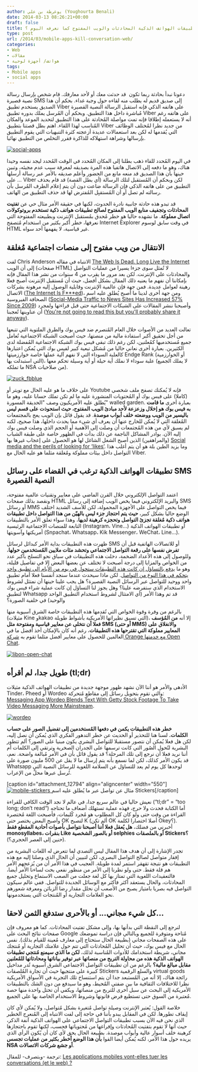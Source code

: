 ```yaml
---
author: يوغرطة بن علي (Youghourta Benali)
date: 2014-03-13 08:26:21+00:00
draft: false
title: هل ستقتل تطبيقات الهواتف الذكية المحادثات والويب المفتوح كما نعرفه اليوم ؟
type: post
url: /2014/03/mobile-apps-kill-conversation-web/
categories:
- Web
- مقالات
- هواتف/ أجهزة لوحية
tags:
- Mobile apps
- social apps
---
```


دعونا نبدأ بحادثة ربما تكون  قد حدثت معك أو لأحد معارفك. قام شخص بإرسال رسالة نصية قصيرة SMS إلى صديق قديم له يطلب منه لقاءه حول وجبة غداء. بحكم أن هذا الصديق يستخدم تطبيق Viber على هاتفه الذكي فإنه استقبل الرسالة النصية القصيرة مُباشرة داخل هذا التطبيق. وبحكم أن المُرسل يملك بدوره تطبيق Viber على هاتفه رغم أنه لا يستعمله إطلاقا فإنه تمت مواصلة المُحادثة على هذا التطبيق لتحديد الموعد والمكان المُناسب لهذا اللقاء. اهتم بطل قصتنا بتطبيق Viber من جديد نظرا لمُختلف الوظائف التي يُقدمها له لكن بعد استعمالات عديدة أزعجته كثرة التنبهيات التي يقوم التطبيق بإرسالها وشراهة استهلاكه للذاكرة فقرر التخلص من التطبيق نهائيا.




[![social-apps](http://www.it-scoop.com/wp-content/uploads/2014/03/social-apps.jpg)
](http://www.it-scoop.com/wp-content/uploads/2014/03/social-apps.jpg)




في اليوم المُحدد للقاء ذهب بطلنا إلى المكان المُحدد في الوقت المُحدد ليجد نفسه وحيدا هناك، وهو ما دفعه إلى الاتصال هاتفيا هذه المرة بصديقه لمعرفة سبب عدم مجيئه، وتبين حينها بأن هذا الصديق قد منعه مانع من الحضور وأعلم صديقه بالأمر عبر رسالة أرسلها على … Viber لكن وبحكم أن المُستقبل لتلك الرسالة (أي بطل القصة) قد قام بحذف التطبيق من على هاتفه الذكي فإن الرسالة ضاعت دون أن يتم إعلام الطرف المُرسل بأن رسالته لم تصل أو أن المُستقبِل المُفترض لها قد حذف التطبيق من الهاتف.




قد تبدو هذه حادثة جانبية نادرة الحدوث، لكنها في حقيقة الأمر مثال حي عن **تفتيت المحادثات وتجفيف منابع الويب المفتوح لصالح تطبيقات هواتف ذكية تستخدم بروتوكولات اتصال مملوكة**. ما نشهده حاليا هو خطر مُحدق بمُستقبل الإنترنت وبطبيعته المفتوحة التي نعرفها، خطر أكبر بكثير من استخدام مُتصفح Internet Explorer في وقت سابق لوسوم HTML غير قياسية، لا يفهمها أحد سواه.





## الانتقال من ويب مفتوح إلى منصات اجتماعية مُغلقة




لفت Chris Anderson الانتباه في مقاله [The Web Is Dead. Long Live the Internet](http://www.wired.com/magazine/2010/08/ff_webrip/) إلى أن الويب (صفحات HTML) لا تُمثل سوى جزءا يسيرا من عمليات التواصل والمحادثات على الإنترنت. لكن بعد مرور ما يقرب من 4 سنوات من نشر هذا المقال فإنه بإمكاننا أن نفهم ما يعنيه ذلك المقال بشكل أفضل، حيث أن مُستقبل الإنترنت أصبح فعلا رهينة لعوامل عديدة. فمن جهة فإن عالمية الإنترنت وقابلية الوصول إليه مرهونة بشركات الاتصال ([The Internet Is F***ed](http://www.theverge.com/2014/2/25/5431382/the-internet-is-fucked))، ومن جهة أخرى لدينا ما أصبح يُطلق عليه اسم الصحافة الفيروسية ([Social-Media Traffic to News Sites Has Increased 57% Since 2009](http://mediame.com/en/news/headlines/media-business/social-media-traffic-news-sites-has-increased-57-2009)) وأصبحنا ننشر المقالات على الشبكات الاجتماعية حتى قبل قراءتها ولمجرد أن عناوينها تُعجبنا ([You're not going to read this but you'll probably share it anyway](http://www.theverge.com/2014/2/14/5411934/youre-not-going-to-read-this)).




تعالت العديد من الأصوات خلال العام المُنصرم ضد فيس بوك والطرق الملتوية التي تتبعها من أجل تحقيق أكبر استفادة مالية من منصتها، حيث أصبحت الشبكة الاجتماعية تُعامل جميع مُستخدميها كمُعلنين، لكن رغم ذلك تبقى فيس بوك الشبكة الاجتماعية المُفضلة لدى الكثيرين. بعبارة أخرى نعاني حاليا من مُشكل تبعية كبير لفيس بوك التي يُمكن اعتبارها كالعلبة السوداء التي لا نفهم آلية عملها خاصة خوارزميتها Endge Rank (أو الخوارزمية التي استبدلت بها)، علبة سوداء لا نملك أية حيلة أو أية وسيلة تحكم معها (لا يملك الجميع ما تملكه NSA من صلاحيات).




[![zuck_fbblue](http://www.it-scoop.com/wp-content/uploads/2014/03/zuck_fbblue.jpg)
](http://www.it-scoop.com/wp-content/uploads/2014/03/zuck_fbblue.jpg)




على خلاف ما هو عليه الحال مع تويتر أو Youtube فإنه لا يُمكنك تصفح ملف شخصي (كاملا) على فيس بوك أو المُحتويات المنشورة عليه ما لم تكن تملك حسابا عليه، وهو ما يُطلق عليه الأمريكيون وصف "الحديقة المسورة" walled garden. بعبارة أخرى **ما قامت به فيس بوك هو إخلال وزعزعة لأحد مبادئ الويب المفتوح، حيث استحوذت على قسم ليس باليسير من الويب ووضعته خلف أبواب موصدة**. قد يقول قائل بإن الويب يعج بالمجتمعات المُغلقة التي لا يُمكن للخارج عنها أن يعرف أي شيء مما يحدث داخلها، هذا صحيح، لكنه لم يسبق لأي من هذه المُجتمعات أن وصلت إلى الأهمية أو الحجم الذي وصلت فيس بوك إليه الآن. بوادر المشاكل الناجمة عن ذلك بدأت في الظهور خاصة على طبقة الشباب (والمراهقين) الذين أصبح الشغل الشاغل لها هو الحصول على إعجاب غيرها بها [Social media and the perils of looking for ‘likes’](http://edition.cnn.com/2014/02/18/opinion/rushkoff-social-media-likes/). وما يزيد الطين بلة هو أن يتم أغلب هذا التواصل داخل بيئات مملوكة ومُغلقة مثلما هو عليه الحال مع Viber.





## تطبيقات الهواتف الذكية ترغب في القضاء على رسائل SMS النصية القصيرة




اعتمد التواصل الإلكتروني خلال القرن الماضي على معايير وتقنيات عالمية مفتوحة، ونقصد بذلك صفحات HTML والبريد الإلكتروني فيما يخص الويب إضافة إلى رسائل SMS أو رسائل MMS فيما يخص التواصل على الأجهزة المحمولة، لكن للأسف الشديد اختلف الوضع حاليا بشكل كبير، **حيث يتم احتجاز جزء ليس بالهيّن من هذا التواصل داخل تطبيقات هواتف ذكية مُغلقة تجزئ التواصل وتحجزه كرهينة لديها**، وهذا سواء تعلق الأمر بالتطبيقات التابعة للمنصات الاجتماعية الرئيسية (Instagram، Vine...) أو تطبيقات الهواتف الذكية أمريكتها وآسويتها (Snpachat، Whatsapp، Kik Messenger، WeChat، Line...).




ظهرت هذه التطبيقات بداية الأمر كبدائل لرسائل SMS أو للاتصالات الهاتفية قبل أن **تفرض نفسها على رقعة التواصل الاجتماعي وتحشد مئات ملايين المُستخدمين حولها**، وللوصول إلى هذه الأعداد الضخمة، دخلت هذه التطبيقات في سباق نحو التسلح بأكبر عدد من الخواص والمزايا إلى درجة أصبحت لا تختلف عن بعضها البعض إلا في تفاصيل قليلة، وهو ما [يدفع بالتساؤل إن كان](http://pando.com/2013/12/11/all-social-apps-are-the-same-now-are-we-headed-toward-one-mega-app-to-rule-them-all/)[ت هذه التطبيقات ستحول في يوم من الأيام إلى تطبيق واحد يتحكم في هذا النوع من التواصل](http://pando.com/2013/12/11/all-social-apps-are-the-same-now-are-we-headed-toward-one-mega-app-to-rule-them-all/). لكن ماذا سيحدث عندما سنجد أنفسنا فعلا أمام تطبيق واحد ووحيد للتواصل عبر الرسائل النصية القصيرة؟ هل يجب علينا حينها أن نمتثل لشروط الاستخدام الذي ستفرضه علينا؟ وهل يجوز لنا التساؤل إن كانت عملية شراء فيس بوك لتطبيق Whatsapp قد تم وهذا الأمر (أي الامتثال لشروط استخدام التطبيق الواحد والوحيد) في خلفية الصورة؟




بالرغم من وفرة وقوة الخواص التي تُقدمها هذه التطبيقات خاصة الشرق آسيوية منها (مثيلات Kine وkakao التي تسبق نظيراتها الأمريكية بأشواط طويلة)، إلا أنه **من المُؤسف فعلا أن نتخلى عن معايير قياسية ومفتوحة مثل SMS (أو حتى MMS) والانغلاق على المعايير مملوكة التي تقترحها هذه التطبيقات**، رغم أنه كان بالإمكان أخذ أفضل ما في العالمين للحصول على معايير أفضل مثلما تقوم به [شركة ](http://www.orange.com/en/press/press-releases/press-releases-2014/Orange-breaks-down-instant-messaging-barriers-with-Libon-Open-Chat-technology-places-Libon-at-core-of-rich-communications-strategy)[Orange ](http://www.orange.com/en/press/press-releases/press-releases-2014/Orange-breaks-down-instant-messaging-barriers-with-Libon-Open-Chat-technology-places-Libon-at-core-of-rich-communications-strategy)[مع خدمتها ](http://www.orange.com/en/press/press-releases/press-releases-2014/Orange-breaks-down-instant-messaging-barriers-with-Libon-Open-Chat-technology-places-Libon-at-core-of-rich-communications-strategy)[Open Chat](http://www.orange.com/en/press/press-releases/press-releases-2014/Orange-breaks-down-instant-messaging-barriers-with-Libon-Open-Chat-technology-places-Libon-at-core-of-rich-communications-strategy).




[![libon-open-chat](http://www.it-scoop.com/wp-content/uploads/2014/03/libon-open-chat.png)
](http://www.it-scoop.com/wp-content/uploads/2014/03/libon-open-chat.png)





## طويل جدا، لم أقرأه (tl;dr)




الأدهى والأمر هو أننا الآن نشهد ظهور موجهة جديدة من تطبيقات الهواتف الذكية مثيلات Tinder، Pheed أو Wordeo والتي تقوم بتحويل رسائل إلى مقاطع مُتحركة: [Messaging App Wordeo Blends Text With Getty Stock Footage To Take Video Messaging More Mainstream](http://techcrunch.com/2014/01/14/wordeo/).




[![wordeo](http://www.it-scoop.com/wp-content/uploads/2014/03/wordeo.jpg)
](http://www.it-scoop.com/wp-content/uploads/2014/03/wordeo.jpg)




**خطر هذه التطبيقات يكمن في دفعها المُستخدمين إلى تفضيل الصور على حساب الكلمات.** لسنا هنا للتحذير أو الحديث عن خطر التدهور الفكري الذي يُمكن أن نصل إليه، لكن هل فعلا يُمكن أن نتصور مستقبلا للتواصل البشري يكون مبنيا على الصور؟ ألم تتطور البشرية لتُحول الصُور التي كانت ترسمها على الجدران الصخرية وترتقي إلى الكلمات أم أننا نريد فعلا أن نرجع إلى تلك المرحلة؟ قد يقول قائل بأن في الأمر مُبالغة واضحة. نعم، قد يكون الأمر كذلك، لكن لما نسمع بأنه يتم إرسال ما لا يقل عن 500 مليون صورة على Whatsapp لوحدها كل يوم لم يعد للتساؤل عن السلامة اللغوية للرسائل النصية التي تُرسل عبرها محلٌ من الإعراب.




[caption id="attachment_12794" align="aligncenter" width="550"][![mobile-stickers](http://www.it-scoop.com/wp-content/uploads/2014/03/mobile-stickers.jpg)
](http://www.it-scoop.com/wp-content/uploads/2014/03/mobile-stickers.jpg) مثال عن تواصل عبر ما يُطلق عليه اسم Stickers[/caption]


نعيش حاليا في عالم سريع جدا، في عالم لا نجد الوقت الكافي للقراءة (“tl;dr” = “too long; don’t read“) أما الكتابة فحدث ولا حرج، فهذه عملية تستهلك أضعاف ما تحتاجه القراءة من وقت حتى ولو كان كل المطلوب هو مُجرد كُليمات، فأصبحت اللغة مُختصرة وأصبح البعض يختصر حتى OK لتصبح K (ألم تكن OK أصلا اختصارا لكلمة Okey؟). أخبرني من فضلك، **هل يُعقل فعلا أننا أصبحنا نتواصل بأصوات أحادية المقطع فقط monosyllabes، بنقرات Like أو بالصور الشخصية selphies أو بالملصقات Stickers؟** (حنين إلى العصر الحجري؟).




تجدر الإشارة إلى أن هدف هذا المقال ليس التصدي لما تتعرض له اللغات البشرية من إفقار متواصل لصالح التواصل البصري، لكن لتبيين أن الحال الذي وصلنا إليه مع هذه التطبيقات هو نتيجة تقهقر استمر لمدة طويلة. العجيب في هذا الأمر أن من يُزعجهم الأمر هم قلة فقط. حتى ولو نظرنا إلى الأمر من منظور نفعي بحت لساءنا الأمر أيضا، فالتعقيدات اللغوية التي تمتاز بها كل لغة جعلت من الصعب الاستماع وتحليل جميع المحادثات، والحال يستعقد أكثر فأكثر مع الوسائل الجديدة للتواصل. ففي عالم سيكون التواصل فيه بصريا بامتياز يصبح من الأصعب أن نحلل مقدار رضا الزبائن ومعرفة شعورهم نحو العلامات التجارية أو المُنتجات التي يستخدمونها.





## كل شيء مجاني... أو بالأحرى ستدفع الثمن لاحقا...




لنرجع إلى النقطة التي بدأنها بها، وإلى مشكل تفتيت المحادثات. كما هو معروف فإن صفحات نتائج البحث على Google مُتاحة ومتوفرة للجميع وبالتالي فإن دراسة تموضعك على هذه الصفحات مجاني (بطبيعة الحال ستحتاج إلى معارف مُعينة للقيام بذلك). نفس الحال مع فيس بوك، حيث أن تحليل المُحادثات التي تتم حول علامتك التجارية أو مُنتجك مجاني، شريطة استخدامك للأدوات المُناسبة لذلك، **لكن ما الذي سيمنع مُنتجي تطبيقات الهواتف الذكية هذه من محاولة التربح من منصاتها عبر توفير بياناتها ومحادثاتها للمُعلنين مقابل مبالغ مالية؟** بالرغم من أن تطبيقات التواصل الاجتماعي الشرق آسيوية تُدر مداخيل كبيرة على منتجيها حيث أن تجارة المُلصقات Stickers والسلع الرقمية virtual goods رائجة هناك، إلا أنه من المُستبعد جدا أن يتم استنساخ تلك التجربة في الأسواق الأمريكية نظرا للاختلافات الثقافية ما بين ضفتي المُحيط، وهو ما سيدفع من دون الشك بالتطبيقات الأمريكية إلى البحث عن سبل أخرى للتربح من منصاتها، ويكفي أن تحتل واحدة منها حصة مُعتبرة من السوق حتى تستطيع فرض قانونها وشروط الاستخدام الخاصة بها على الجميع.




خلاصة القول: يُعتبر الإنترنت وصيلة تواصل مُتغيرة بشكل مُتواصل، ولا يُمكن لأي كان إيقاف تطورها. لكن في المقابل يبدو بأننا في حاجة إلى لفت الانتباه إلى المُنعرج الخطير الذي نحن فيه الآن بسبب تطبيقات التواصل الاجتماعي على الهواتف الذكية آنفة الذكر، حيث أنها لا تقوم بتفتيت المُحادثات وإفراغها من مُحتوياتها فحسب، لكنها تقوم باحتجازها كرهينة خلف أسوار عالية وأبواب موصدة. بطبيعة الحال يحق لأي كان أن يُكون الرأي الذي يريده حول هذا الأمر، لكنه يُمكن أيضا القوا **بأن هذا الوضع أخطر بكثير من عمليات تجسس NSA أو جشع شركات الاتصالات**.




ترجمة -وبتصرف- للمقال: [Les applications mobiles vont-elles tuer les conversations (et le web) ?](http://www.mediassociaux.fr/2014/03/05/les-applications-mobiles-vont-elles-tuer-les-conversations-et-le-web/)
